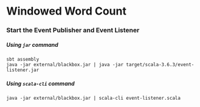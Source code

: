 # Windowed Word Count


### Start the Event Publisher and Event Listener

##### Using `jar` command
```shell
sbt assembly
java -jar external/blackbox.jar | java -jar target/scala-3.6.3/event-listener.jar
```
##### Using `scala-cli` command
```shell
java -jar external/blackbox.jar | scala-cli event-listener.scala
```